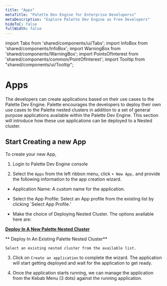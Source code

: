 ```yaml
---
title: "Apps"
metaTitle: "Palette Dev Engine for Enterprise Developerss"
metaDescription: "Explore Palette Dev Engine as Free Developers"
hideToC: false
fullWidth: false
---
```


import Tabs from 'shared/components/ui/Tabs';
import InfoBox from 'shared/components/InfoBox';
import WarningBox from 'shared/components/WarningBox';
import PointsOfInterest from 'shared/components/common/PointOfInterest';
import Tooltip from "shared/components/ui/Tooltip";



# Apps

The developers can create applications based on their use cases to the Palette Dev Engine. Palette encourages the developers to deploy their own use cases to the Palette nested clusters in addition to a set of general purpose applications available within the Palette Dev Engine. This section will introduce how these use applications can be deployed to a Nested cluster.

## Start Creating a new App


To create your new App,

1. Login to Palette Dev Engine console


2. Select the `Apps` from the left ribbon menu, click `+ New App,` and provide the following information to the app creation wizard.

  * Application Name: A custom name for the application.

  * Select the App Profile: Select an App profile from the existing list by clicking `Select App Profile.’
  * Make the choice of Deploying Nested Cluster. The options available here are:

   **[Deploy In A New Palette Nested Cluster](/devx/nested-clusters)**

   ** Deploy In An Existing Palette Nested Cluster**

	Select an existing nested cluster from the available list.


3. Click on `Create an application` to complete the wizard. The application will start getting deployed and wait for the application to get ready.


4. Once the application starts running, we can manage the application from the Kebab Menu (3 dots) against the running application. 

